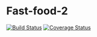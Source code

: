 # Fast-food-2
[![Build Status](https://travis-ci.org/kossy360/Fast-food-2.svg?branch=develop)](https://travis-ci.org/kossy360/Fast-food-2)
[![Coverage Status](https://coveralls.io/repos/github/kossy360/Fast-food-2/badge.svg?branch=develop)](https://coveralls.io/github/kossy360/Fast-food-2?branch=develop)
